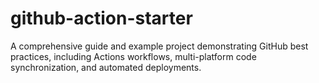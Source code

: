 # github-action-starter
A comprehensive guide and example project demonstrating GitHub best practices, including Actions workflows, multi-platform code synchronization, and automated deployments.
